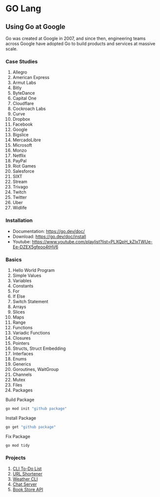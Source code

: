 # GO Lang

## Using Go at Google
Go was created at Google in 2007, and since then, engineering teams across Google have adopted Go to build products and services at massive scale.

### Case Studies
1. Allegro
2. American Express
3. Armut Labs
4. Bitly
5. ByteDance
6. Capital One
7. Cloudflare
8. Cockroach Labs
9. Curve
10. Dropbox
11. Facebook
12. Google
13. Bigslice
14. MercadoLibre
15. Microsoft
16. Monzo
17. Netflix
18. PayPal
19. Riot Games
20. Salesforce
21. SIXT
22. Stream
23. Trivago
24. Twitch
25. Twitter
26. Uber
27. Widlife

### Installation
- Documentation: https://go.dev/doc/
- Download: https://go.dev/doc/install
- Youtube: https://www.youtube.com/playlist?list=PLXQpH_kZIxTWUe-Ee-DZEX5gfeoo4tHV6

### Basics
1. Hello World Program
2. Simple Values
3. Variables
4. Constants
5. For
6. If Else
7. Switch Statement
8. Arrays
9. Slices
10. Maps
11. Range
12. Functions
13. Variadic Functions
14. Closures
15. Pointers
16. Structs, Struct Embedding
17. Interfaces
18. Enums
19. Generics
20. Goroutines, WaitGroup
21. Channels
22. Mutex
23. Files
24. Packages


Build Package
```bash
go mod init "github package"
```

Install Package
```bash 
go get "github package"
```

Fix Package
```bash 
go mod tidy
```

### Projects
1. [CLI To-Do List](/projects/go_todo/TODOLIST.md)
2. [URL Shortener](/projects/url-shortener/URL-SHORTENER.md)
2. [Weather CLI](/projects/weather-cli/WEATHER-CLI.md)
2. [Chat Server](/projects/chat-server/CHAT-SERVER.md)
2. [Book Store API](/projects/book-api/BOOK-STORE-API.md)